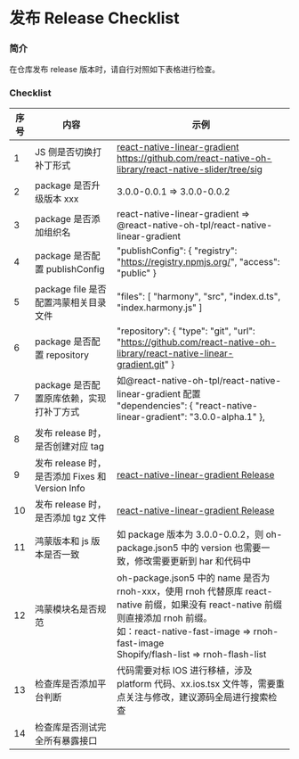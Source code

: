 # 发布 Release Checklist

### 简介

在仓库发布 release 版本时，请自行对照如下表格进行检查。

### Checklist

| 序号 | 内容                                            | 示例                                                                                                                                                                                                                               |
| ---- | ----------------------------------------------- | ---------------------------------------------------------------------------------------------------------------------------------------------------------------------------------------------------------------------------------- |
| 1    | JS 侧是否切换打补丁形式                         | [react-native-linear-gradient](https://github.com/react-native-oh-library/react-native-linear-gradient)<br />https://github.com/react-native-oh-library/react-native-slider/tree/sig                                               |
| 2    | package 是否升级版本 xxx                        | 3.0.0-0.0.1 => 3.0.0-0.0.2                                                                                                                                                                                                         |
| 3    | package 是否添加组织名                          | react-native-linear-gradient => @react-native-oh-tpl/react-native-linear-gradient                                                                                                                                                  |
| 4    | package 是否配置 publishConfig                  | "publishConfig": { "registry": "https://registry.npmjs.org/", "access": "public" }                                                                                                                                                 |
| 5    | package file 是否配置鸿蒙相关目录文件           | "files": [ "harmony", "src", "index.d.ts", "index.harmony.js" ]                                                                                                                                                                    |
| 6    | package 是否配置 repository                     | "repository": { "type": "git", "url": "https://github.com/react-native-oh-library/react-native-linear-gradient.git" }                                                                                                              |
| 7    | package 是否配置原库依赖，实现打补丁方式        | 如@react-native-oh-tpl/react-native-linear-gradient 配置<br />"dependencies": { "react-native-linear-gradient": "3.0.0-alpha.1" },                                                                                                 |
| 8    | 发布 release 时，是否创建对应 tag               |                                                                                                                                                                                                                                    |
| 9    | 发布 release 时，是否添加 Fixes 和 Version Info | [react-native-linear-gradient Release](https://github.com/react-native-oh-library/react-native-linear-gradient/releases/tag/3.0.0-alpha.1-0.2.6)                                                                                   |
| 10   | 发布 release 时，是否添加 tgz 文件              | [react-native-linear-gradient Release](https://github.com/react-native-oh-library/react-native-linear-gradient/releases/tag/3.0.0-alpha.1-0.2.6)                                                                                   |
| 11   | 鸿蒙版本和 js 版本是否一致                      | 如 package 版本为 3.0.0-0.0.2，则 oh-package.json5 中的 version 也需要一致，修改需要更新到 har 和代码中                                                                                                                            |
| 12   | 鸿蒙模块名是否规范                              | oh-package.json5 中的 name 是否为 rnoh-xxx，使用 rnoh 代替原库 react-native 前缀，如果没有 react-native 前缀则直接添加 rnoh 前缀。<br />如：react-native-fast-image => rnoh-fast-image <br />Shopify/flash-list => rnoh-flash-list |
| 13   | 检查库是否添加平台判断                          | 代码需要对标 IOS 进行移植，涉及 platform 代码、xx.ios.tsx 文件等，需要重点关注与修改，建议源码全局进行搜索检查                                                                                                                     |
| 14   | 检查库是否测试完全所有暴露接口                  |                                                                                                                                                                                                                                    |
